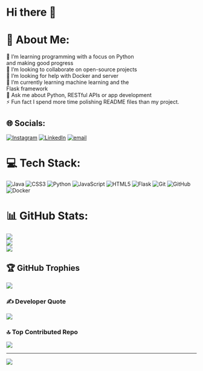 # Hi there 👋



# 💫 About Me:
🔭 I’m learning programming with a focus on Python<br>and making good progress<br>👯 I’m looking to collaborate on open-source projects<br>🤝 I’m looking for help with Docker and server<br>🌱 I’m currently learning machine learning and the<br>Flask framework <br>💬 Ask me about Python, RESTful APIs or app development<br>⚡ Fun fact I spend more time polishing README files than my project.


## 🌐 Socials:
[![Instagram](https://img.shields.io/badge/Instagram-%23E4405F.svg?logo=Instagram&logoColor=white)](https://instagram.com/youngkoury) [![LinkedIn](https://img.shields.io/badge/LinkedIn-%230077B5.svg?logo=linkedin&logoColor=white)](http://www.linkedin.com/in/koorosh-noroozpur-964705375) [![email](https://img.shields.io/badge/Email-D14836?logo=gmail&logoColor=white)](mailto:koorosh.nrp@gmail.com) 


# 💻 Tech Stack:
![Java](https://img.shields.io/badge/java-%23ED8B00.svg?style=for-the-badge&logo=openjdk&logoColor=white) ![CSS3](https://img.shields.io/badge/css3-%231572B6.svg?style=for-the-badge&logo=css3&logoColor=white) ![Python](https://img.shields.io/badge/python-3670A0?style=for-the-badge&logo=python&logoColor=ffdd54) ![JavaScript](https://img.shields.io/badge/javascript-%23323330.svg?style=for-the-badge&logo=javascript&logoColor=%23F7DF1E) ![HTML5](https://img.shields.io/badge/html5-%23E34F26.svg?style=for-the-badge&logo=html5&logoColor=white) ![Flask](https://img.shields.io/badge/flask-%23000.svg?style=for-the-badge&logo=flask&logoColor=white) ![Git](https://img.shields.io/badge/git-%23F05033.svg?style=for-the-badge&logo=git&logoColor=white) ![GitHub](https://img.shields.io/badge/github-%23121011.svg?style=for-the-badge&logo=github&logoColor=white) ![Docker](https://img.shields.io/badge/docker-%230db7ed.svg?style=for-the-badge&logo=docker&logoColor=white)
# 📊 GitHub Stats:
![](https://github-readme-stats.vercel.app/api?username=Youngkoorosh&theme=dark&hide_border=false&include_all_commits=false&count_private=false)<br/>
![](https://nirzak-streak-stats.vercel.app/?user=Youngkoorosh&theme=dark&hide_border=false)<br/>
![](https://github-readme-stats.vercel.app/api/top-langs/?username=Youngkoorosh&theme=dark&hide_border=false&include_all_commits=false&count_private=false&layout=compact)

## 🏆 GitHub Trophies
![](https://github-profile-trophy.vercel.app/?username=Youngkoorosh&theme=radical&no-frame=false&no-bg=false&margin-w=4)

### ✍️ Developer Quote
![](https://quotes-github-readme.vercel.app/api?type=horizontal&theme=radical)

### 🔝 Top Contributed Repo
![](https://github-contributor-stats.vercel.app/api?username=Youngkoorosh&limit=5&theme=radical&combine_all_yearly_contributions=true)

---
[![](https://visitcount.itsvg.in/api?id=Youngkoorosh&icon=0&color=0)](https://visitcount.itsvg.in)

<!-- Proudly created with GPRM ( https://gprm.itsvg.in ) -->

